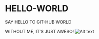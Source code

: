 # HELLO-WORLD
SAY HELLO TO GIT-HUB WORLD

WITHOUT ME, IT'S JUST AWESO!
![Alt text](https://github.com/CRAZYSPINACHLOVER/IMGFILES/blob/ca35e18be5e0ff19fb5adf6c28679bb148973223/WeChat%20Image_20190221092408.jpg)
